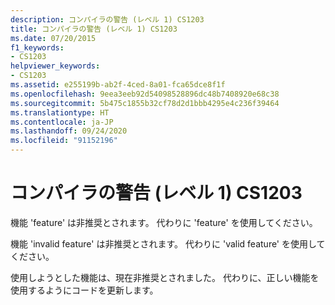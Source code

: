 ```yaml
---
description: コンパイラの警告 (レベル 1) CS1203
title: コンパイラの警告 (レベル 1) CS1203
ms.date: 07/20/2015
f1_keywords:
- CS1203
helpviewer_keywords:
- CS1203
ms.assetid: e255199b-ab2f-4ced-8a01-fca65dce8f1f
ms.openlocfilehash: 9eea3eeb92d54098528896dc48b7408920e68c38
ms.sourcegitcommit: 5b475c1855b32cf78d2d1bbb4295e4c236f39464
ms.translationtype: HT
ms.contentlocale: ja-JP
ms.lasthandoff: 09/24/2020
ms.locfileid: "91152196"
---
```

# <a name="compiler-warning-level-1-cs1203"></a>コンパイラの警告 (レベル 1) CS1203

機能 'feature' は非推奨とされます。 代わりに 'feature' を使用してください。  
  
 機能 'invalid feature' は非推奨とされます。 代わりに 'valid feature' を使用してください。  
  
 使用しようとした機能は、現在非推奨とされました。 代わりに、正しい機能を使用するようにコードを更新します。
